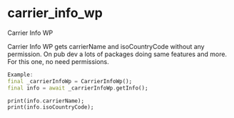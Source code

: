 # carrier_info_wp

Carrier Info WP 

Carrier Info WP gets carrierName and isoCountryCode without any permission. 
On pub dev a lots of packages doing same features and more. For this one, no need permissions.


```dart
Example: 
final _carrierInfoWp = CarrierInfoWp();
final info = await _carrierInfoWp.getInfo();

print(info.carrierName);
print(info.isoCountryCode);
```

